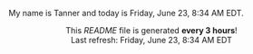 My name is Tanner and today is Friday, June 23, 8:34 AM EDT.

<p align="center">This <i>README</i> file is generated <b>every 3 hours</b>!</br>Last refresh: Friday, June 23, 8:34 AM EDT<br /></p>
